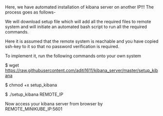 Here, we have automated installation of kibana server on another IP!!! The process goes as follows-

We will download setup file which will add all the required files to remote system and will initiate an automated bash script to run all the required commands.

Here it is assumed that the remote system is reachable and you have copied ssh-key to it so that no password verification is required.

To implement it, run the following commands onto your own system


$ wget https://raw.githubusercontent.com/aditi1611/kibana_server/master/setup_kibana

$ chmod +x setup_kibana

$ ./setup_kibana  REMOTE_IP

Now access your kibana server from browser by REMOTE_MINIKUBE_IP:5601 


